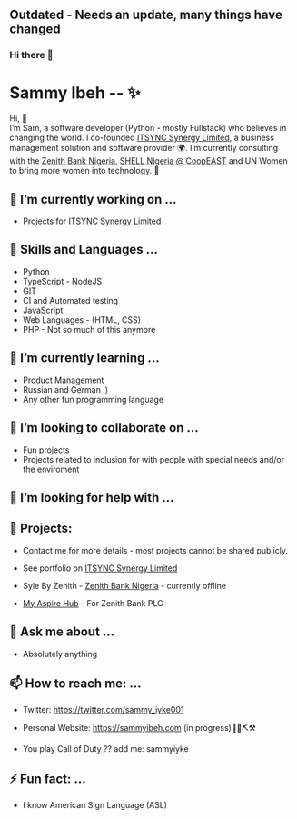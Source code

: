 ## Outdated - Needs an update, many things have changed

### Hi there 👋

# Sammy Ibeh -- ✨

Hi, 👋  <br /> I’m Sam, a software developer (Python - mostly Fullstack) who believes in changing the world. I co-founded  [ITSYNC Synergy Limited](https://www.itsync.ng), a business management solution and software provider 🌍. I’m currently consulting with the [Zenith Bank Nigeria](https://www.zenithbank.com/), [SHELL Nigeria @ CoopEAST](https://www.coopeastngr.com/index.asp) and UN Women to bring more women into technology. 🚀

## 🔭 I’m currently working on ...

- Projects for [ITSYNC Synergy Limited](https://www.itsync.ng)

## 🔭 Skills and Languages ...

- Python
- TypeScript - NodeJS
- GIT
- CI and Automated testing
- JavaScript
- Web Languages - (HTML, CSS)
- PHP - Not so much of this anymore


## 🌱 I’m currently learning ...

- Product Management
- Russian and German :)
- Any other fun programming language


## 👯 I’m looking to collaborate on ...
- Fun projects
- Projects related to inclusion for with people with special needs and/or the enviroment


## 🤔 I’m looking for help with ...


## 🌱 Projects: 


- Contact me for more details - most projects cannot be shared publicly.

- See portfolio on [ITSYNC Synergy Limited](https://www.itsync.ng)

- Syle By Zenith - [Zenith Bank Nigeria](https://www.zenithbank.com/) - currently offline

- [My Aspire Hub](https://myaspirehub.com/) - For Zenith Bank PLC 


## 💬 Ask me about ...

- Absolutely anything


## 📫 How to reach me: ...
- Twitter: https://twitter.com/sammy_iyke001
- Personal Website: https://sammyibeh.com (in progress)🚜🔩⛏⚒

- You play Call of Duty ?? add me: sammyiyke


## ⚡ Fun fact: ...
- I know American Sign Language (ASL)




<!--
**sammyiyke/sammyiyke** is a ✨ _special_ ✨ repository because its `README.md` (this file) appears on your GitHub profile.

Here are some ideas to get you started:

- 🔭 I’m currently working on ...
- 🌱 I’m currently learning ...
- 👯 I’m looking to collaborate on ...
- 🤔 I’m looking for help with ...
- 💬 Ask me about ...
- 📫 How to reach me: ...
- 😄 Pronouns: ...
- ⚡ Fun fact: ...
-->
